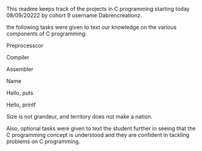 This readme keeps track of the projects in C programming starting today 08/09/20222 by cohort 9 username Dabrencreationz.

the following tasks were given to text our knowledge on the various components of C programming:

Preprocesscor

Compiler

Assembler

Name

Hello, puts

Hello, printf

Size is not grandeur, and territory does not make a nation.

Also, optional tasks were given to text the student further in seeing that the C programming concept is understood and they are confident in tackling problems on C programming.
